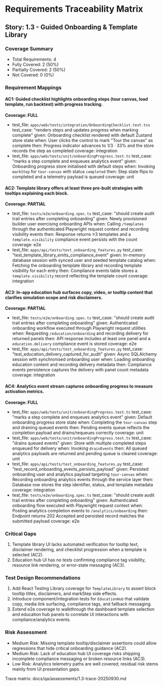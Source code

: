 # Requirements Traceability Matrix

## Story: 1.3 - Guided Onboarding & Template Library

### Coverage Summary
- Total Requirements: 4
- Fully Covered: 2 (50%)
- Partially Covered: 2 (50%)
- Not Covered: 0 (0%)

### Requirement Mappings

#### AC1: Guided checklist highlights onboarding steps (tour canvas, load template, run backtest) with progress tracking.
**Coverage: FULL**
- test_file: `apps/web/tests/integration/OnboardingChecklist.test.tsx`
  test_case: "renders steps and updates progress when marking complete"
  given: Onboarding checklist rendered with default Zustand store state
  when: User clicks the control to mark "Tour the canvas" as complete
  then: Progress indicator advances to 1/3 · 33% and the store records the step as completed
  coverage: integration
- test_file: `apps/web/tests/unit/onboardingProgress.test.ts`
  test_case: "marks a step complete and enqueues analytics event"
  given: Onboarding progress store initialised with default steps
  when: Invoking `markStep` for `tour-canvas` with status `completed`
  then: Step state flips to completed and a telemetry payload is queued
  coverage: unit

#### AC2: Template library offers at least three pre-built strategies with tooltips explaining each block.
**Coverage: PARTIAL**
- test_file: `tests/e2e/onboarding.spec.ts`
  test_case: "should create audit trail entries after completing onboarding"
  given: Newly provisioned builder user exercising onboarding APIs
  when: Calling `/templates` through the authenticated Playwright request context and recording visibility events
  then: Response returns ≥3 templates and a `template.visibility` compliance event persists with the count
  coverage: e2e
- test_file: `apps/api/tests/test_onboarding_features.py`
  test_case: "test_template_library_emits_compliance_event"
  given: In-memory database session with synced user and seeded template catalog
  when: Fetching the onboarding template library and recording template visibility for each entry
  then: Compliance events table stores a `template.visibility` record reflecting the template count
  coverage: integration

#### AC3: In-app education hub surfaces copy, video, or tooltip content that clarifies simulation scope and risk disclaimers.
**Coverage: PARTIAL**
- test_file: `tests/e2e/onboarding.spec.ts`
  test_case: "should create audit trail entries after completing onboarding"
  given: Authenticated onboarding workflow executed through Playwright request utilities
  when: Requesting `/education/onboarding` and recording delivery for returned panels
  then: API response includes at least one panel and a `education.delivery` compliance event is stored
  coverage: e2e
- test_file: `apps/api/tests/test_onboarding_features.py`
  test_case: "test_education_delivery_captured_for_audit"
  given: Async SQLAlchemy session with synchronised onboarding user
  when: Loading onboarding education content and recording delivery metadata
  then: Compliance events persistence captures the delivery with panel count metadata
  coverage: integration

#### AC4: Analytics event stream captures onboarding progress to measure activation metrics.
**Coverage: FULL**
- test_file: `apps/web/tests/unit/onboardingProgress.test.ts`
  test_case: "marks a step complete and enqueues analytics event"
  given: Default onboarding progress store state
  when: Completing the `tour-canvas` step and draining queued events
  then: Pending events queue reflects the completion payload and drains/requeues correctly
  coverage: unit
- test_file: `apps/web/tests/unit/onboardingProgress.test.ts`
  test_case: "drains queued events"
  given: Store with multiple completed steps enqueued for delivery
  when: Invoking `drainEvents`
  then: All queued analytics payloads are returned and pending queue is cleared
  coverage: unit
- test_file: `apps/api/tests/test_onboarding_features.py`
  test_case: "test_record_onboarding_events_persists_payload"
  given: Persisted onboarding user and analytics payload targeting `tour-canvas`
  when: Recording onboarding analytics events through the service layer
  then: Database row stores the step identifier, status, and template metadata
  coverage: integration
- test_file: `tests/e2e/onboarding.spec.ts`
  test_case: "should create audit trail entries after completing onboarding"
  given: Authenticated onboarding flow executed with Playwright request context
  when: Posting analytics completion events to `/analytics/onboarding`
  then: Endpoint returns 202 Accepted and persisted record matches the submitted payload
  coverage: e2e

### Critical Gaps
1. Template library UI lacks automated verification for tooltip text, disclaimer rendering, and checklist progression when a template is selected (AC2).
2. Education hub UI has no tests confirming compliance tag visibility, resource link rendering, or error-state messaging (AC3).

### Test Design Recommendations
1. Add React Testing Library coverage for `TemplateLibrary` to assert block tooltip titles, disclaimers, and markStep side effects.
2. Introduce component/integration tests for `EducationHub` that validate copy, media link surfacing, compliance tags, and fallback messaging.
3. Extend e2e coverage to walkthrough the dashboard template selection and education hub panels to correlate UI interactions with compliance/analytics events.

### Risk Assessment
- Medium Risk: Missing template tooltip/disclaimer assertions could allow regressions that hide critical onboarding guidance (AC2).
- Medium Risk: Lack of education hub UI coverage risks shipping incomplete compliance messaging or broken resource links (AC3).
- Low Risk: Analytics telemetry paths are well covered; residual risk stems mainly from UI presentation gaps.

Trace matrix: docs/qa/assessments/1.3-trace-20250930.md

